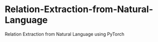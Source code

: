 # Relation-Extraction-from-Natural-Language
Relation Extraction from Natural Language using PyTorch
